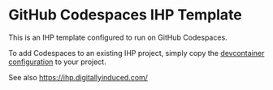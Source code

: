 # GitHub Codespaces IHP Template

This is an IHP template configured to run on GitHub Codespaces.

To add Codespaces to an existing IHP project, simply copy the [devcontainer configuration](.devcontainer/devcontainer.json) to your project.

See also https://ihp.digitallyinduced.com/